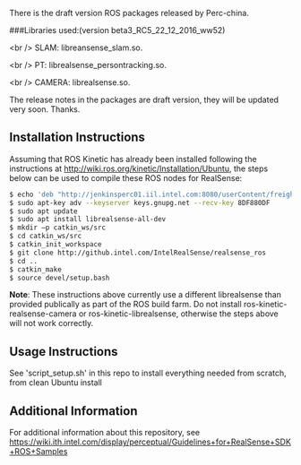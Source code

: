 There is the draft version ROS packages released by Perc-china.

###Libraries used:(version beta3_RC5_22_12_2016_ww52)

<br /\>    SLAM: libreansense_slam.so. 

<br /\>    PT: librealsense_persontracking.so. 

<br /\>    CAMERA: librealsense.so. 

The release notes in the packages are draft version, they will be updated very soon. Thanks.
 
## Installation Instructions

Assuming that ROS Kinetic has already been installed following the instructions at http://wiki.ros.org/kinetic/Installation/Ubuntu, the steps below can be used to compile these ROS nodes for RealSense:
```bash
$ echo 'deb "http://jenkinsperc01.iil.intel.com:8080/userContent/freight" xenial main' | sudo tee /etc/apt/sources.list.d/realsense-internal-latest.list
$ sudo apt-key adv --keyserver keys.gnupg.net --recv-key 8DF880DF
$ sudo apt update
$ sudo apt install librealsense-all-dev
$ mkdir –p catkin_ws/src
$ cd catkin_ws/src
$ catkin_init_workspace
$ git clone http://github.intel.com/IntelRealSense/realsense_ros
$ cd ..
$ catkin_make
$ source devel/setup.bash
```

**Note**: These instructions above currently use a different librealsense than provided publically as part of the ROS build farm.  Do not install ros-kinetic-realsense-camera or ros-kinetic-librealsense, otherwise the steps above will not work correctly. 

## Usage Instructions
See 'script_setup.sh' in this repo to install everything needed from scratch, from clean Ubuntu install

## Additional Information
For additional information about this repository, see https://wiki.ith.intel.com/display/perceptual/Guidelines+for+RealSense+SDK+ROS+Samples
